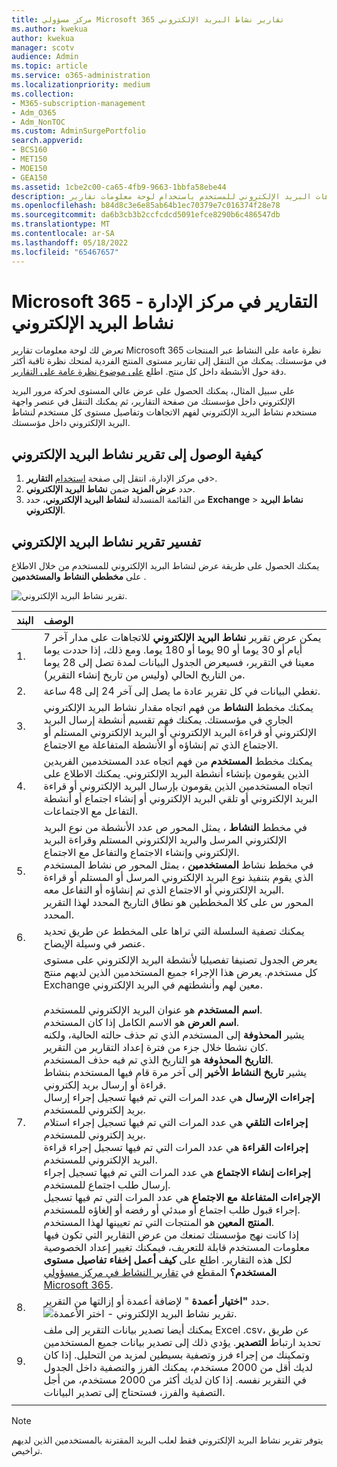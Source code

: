```yaml
---
title: مركز مسؤولي Microsoft 365 تقارير نشاط البريد الإلكتروني
ms.author: kwekua
author: kwekua
manager: scotv
audience: Admin
ms.topic: article
ms.service: o365-administration
ms.localizationpriority: medium
ms.collection:
- M365-subscription-management
- Adm_O365
- Adm_NonTOC
ms.custom: AdminSurgePortfolio
search.appverid:
- BCS160
- MET150
- MOE150
- GEA150
ms.assetid: 1cbe2c00-ca65-4fb9-9663-1bbfa58ebe44
description: تعرف على كيفية الحصول على تقرير نشاط بريد إلكتروني وفهم اتجاهات البريد الإلكتروني للمستخدم باستخدام لوحة معلومات تقارير Microsoft 365 في مركز مسؤولي Microsoft 365.
ms.openlocfilehash: b84d8c3e6e85ab64b1ec70379e7c016374f28e78
ms.sourcegitcommit: da6b3cb3b2ccfcdcd5091efce8290b6c486547db
ms.translationtype: MT
ms.contentlocale: ar-SA
ms.lasthandoff: 05/18/2022
ms.locfileid: "65467657"
---
```

# <a name="microsoft-365-reports-in-the-admin-center---email-activity"></a>Microsoft 365 التقارير في مركز الإدارة - نشاط البريد الإلكتروني

تعرض لك لوحة معلومات تقارير Microsoft 365 نظرة عامة على النشاط عبر المنتجات في مؤسستك. يمكنك من التنقل إلى تقارير مستوى المنتج الفردية لمنحك نظرة ثاقبة أكثر دقة حول الأنشطة داخل كل منتج. اطلع [على موضوع نظرة عامة على التقارير](activity-reports.md).
  
على سبيل المثال، يمكنك الحصول على عرض عالي المستوى لحركة مرور البريد الإلكتروني داخل مؤسستك من صفحة التقارير، ثم يمكنك التنقل في عنصر واجهة مستخدم نشاط البريد الإلكتروني لفهم الاتجاهات وتفاصيل مستوى كل مستخدم لنشاط البريد الإلكتروني داخل مؤسستك.

## <a name="how-to-get-to-the-email-activity-report"></a>كيفية الوصول إلى تقرير نشاط البريد الإلكتروني

1. في مركز الإدارة، انتقل إلى صفحة <a href="https://go.microsoft.com/fwlink/p/?linkid=2074756" target="_blank">استخدام</a> **التقارير**\>.
2. حدد **عرض المزيد** ضمن **نشاط البريد الإلكتروني**. 
3. من القائمة المنسدلة **لنشاط البريد الإلكتروني**، حدد **Exchange** \> **نشاط البريد الإلكتروني**.
  
## <a name="interpret-the-email-activity-report"></a>تفسير تقرير نشاط البريد الإلكتروني

يمكنك الحصول على طريقة عرض لنشاط البريد الإلكتروني للمستخدم من خلال الاطلاع على **مخططي النشاط** **والمستخدمين** . 
  
![تقرير نشاط البريد الإلكتروني.](../../media/5eb1d9e9-8106-4843-acb7-c0238c0da816.png)
  
|البند|الوصف|
|:-----|:-----|
|1.  <br/> |يمكن عرض تقرير **نشاط البريد الإلكتروني** للاتجاهات على مدار آخر 7 أيام أو 30 يوما أو 90 يوما أو 180 يوما. ومع ذلك، إذا حددت يوما معينا في التقرير، فسيعرض الجدول البيانات لمدة تصل إلى 28 يوما من التاريخ الحالي (وليس من تاريخ إنشاء التقرير).  <br/> |
|2.  <br/> |تغطي البيانات في كل تقرير عادة ما يصل إلى آخر 24 إلى 48 ساعة.  <br/> |
|3.  <br/> |يمكنك مخطط **النشاط** من فهم اتجاه مقدار نشاط البريد الإلكتروني الجاري في مؤسستك. يمكنك فهم تقسيم أنشطة إرسال البريد الإلكتروني أو قراءة البريد الإلكتروني أو البريد الإلكتروني المستلم أو الاجتماع الذي تم إنشاؤه أو الأنشطة المتفاعلة مع الاجتماع.  <br/> |
|4.  <br/> |يمكنك مخطط **المستخدم** من فهم اتجاه عدد المستخدمين الفريدين الذين يقومون بإنشاء أنشطة البريد الإلكتروني. يمكنك الاطلاع على اتجاه المستخدمين الذين يقومون بإرسال البريد الإلكتروني أو قراءة البريد الإلكتروني أو تلقي البريد الإلكتروني أو إنشاء اجتماع أو أنشطة التفاعل مع الاجتماعات.  <br/> |
|5.  <br/> | في مخطط **النشاط** ، يمثل المحور ص عدد الأنشطة من نوع البريد الإلكتروني المرسل والبريد الإلكتروني المستلم وقراءة البريد الإلكتروني وإنشاء الاجتماع والتفاعل مع الاجتماع.  <br/>  في مخطط نشاط **المستخدمين** ، يمثل المحور ص نشاط المستخدم الذي يقوم بتنفيذ نوع البريد الإلكتروني المرسل أو المستلم أو قراءة البريد الإلكتروني أو الاجتماع الذي تم إنشاؤه أو التفاعل معه.  <br/>  المحور س على كلا المخططين هو نطاق التاريخ المحدد لهذا التقرير المحدد.  <br/> |
|6.  <br/> |يمكنك تصفية السلسلة التي تراها على المخطط عن طريق تحديد عنصر في وسيلة الإيضاح.  <br/> |
|7.  <br/> | يعرض الجدول تصنيفا تفصيليا لأنشطة البريد الإلكتروني على مستوى كل مستخدم. يعرض هذا الإجراء جميع المستخدمين الذين لديهم منتج Exchange معين لهم وأنشطتهم في البريد الإلكتروني. <br/> <br/> **اسم المستخدم** هو عنوان البريد الإلكتروني للمستخدم.  <br/> **اسم العرض** هو الاسم الكامل إذا كان المستخدم.  <br/> يشير **المحذوفة** إلى المستخدم الذي تم حذف حالته الحالية، ولكنه كان نشطا خلال جزء من فترة إعداد التقارير من التقرير.  <br/> **التاريخ المحذوفة** هو التاريخ الذي تم فيه حذف المستخدم.  <br/> يشير **تاريخ النشاط الأخير** إلى آخر مرة قام فيها المستخدم بنشاط قراءة أو إرسال بريد إلكتروني.  <br/> **إجراءات الإرسال** هي عدد المرات التي تم فيها تسجيل إجراء إرسال بريد إلكتروني للمستخدم.  <br/> **إجراءات التلقي** هي عدد المرات التي تم فيها تسجيل إجراء استلام بريد إلكتروني للمستخدم.  <br/> **إجراءات القراءة** هي عدد المرات التي تم فيها تسجيل إجراء قراءة البريد الإلكتروني للمستخدم.  <br/> **إجراءات إنشاء الاجتماع** هي عدد المرات التي تم فيها تسجيل إجراء إرسال طلب اجتماع للمستخدم.  <br/> **الإجراءات المتفاعلة مع الاجتماع** هي عدد المرات التي تم فيها تسجيل إجراء قبول طلب اجتماع أو مبدئي أو رفضه أو إلغاؤه للمستخدم.  <br/> **المنتج المعين** هو المنتجات التي تم تعيينها لهذا المستخدم.  <br/>  إذا كانت نهج مؤسستك تمنعك من عرض التقارير التي تكون فيها معلومات المستخدم قابلة للتعريف، فيمكنك تغيير إعداد الخصوصية لكل هذه التقارير. اطلع على **كيف أعمل إخفاء تفاصيل مستوى المستخدم؟** المقطع في [تقارير النشاط في مركز مسؤولي Microsoft 365](activity-reports.md).  <br/> |
|8.  <br/> |حدد **"اختيار أعمدة** " لإضافة أعمدة أو إزالتها من التقرير.  <br/> ![تقرير نشاط البريد الإلكتروني - اختر الأعمدة.](../../media/80ffa0ad-61c5-4a6f-8a1d-5f6730ff7da9.png)|
|9.  <br/> |يمكنك أيضا تصدير بيانات التقرير إلى ملف Excel .csv، عن طريق تحديد ارتباط **التصدير**. يؤدي ذلك إلى تصدير بيانات جميع المستخدمين وتمكينك من إجراء فرز وتصفية بسيطين لمزيد من التحليل. إذا كان لديك أقل من 2000 مستخدم، يمكنك الفرز والتصفية داخل الجدول في التقرير نفسه. إذا كان لديك أكثر من 2000 مستخدم، من أجل التصفية والفرز، فستحتاج إلى تصدير البيانات.  <br/> |
|||
   
> [!NOTE]
> يتوفر تقرير نشاط البريد الإلكتروني فقط لعلب البريد المقترنة بالمستخدمين الذين لديهم تراخيص.
